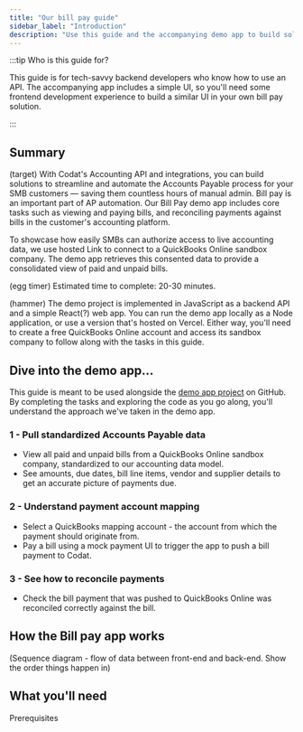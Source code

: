 ```yaml
---
title: "Our bill pay guide"
sidebar_label: "Introduction"
description: "Use this guide and the accompanying demo app to build solutions that streamline your customers' Accounts Payable processes"
---
```


:::tip Who is this guide for?

This guide is for tech-savvy backend developers who know how to use an API. The accompanying app includes a simple UI, so you'll need some frontend development experience to build a similar UI in your own bill pay solution.

:::

## Summary

(target) With Codat's Accounting API and integrations, you can build solutions to streamline and automate the Accounts Payable process for your SMB customers &mdash; saving them countless hours of manual admin. Bill pay is an important part of AP automation. Our Bill Pay demo app includes core tasks such as viewing and paying bills, and reconciling payments against bills in the customer's accounting platform.

To showcase how easily SMBs can authorize access to live accounting data, we use hosted Link to connect to a QuickBooks Online sandbox company. The demo app retrieves this consented data to provide a consolidated view of paid and unpaid bills.

(egg timer) Estimated time to complete: 20-30 minutes.

(hammer) The demo project is implemented in JavaScript as a backend API and a simple React(?) web app. You can run the demo app locally as a Node application, or use a version that's hosted on Vercel. Either way, you'll need to create a free QuickBooks Online account and access its sandbox company to follow along with the tasks in this guide.

## Dive into the demo app...

This guide is meant to be used alongside the [demo app project](https://github.com/codatio/demo-bill-pay) on GitHub. By completing the tasks and exploring the code as you go along, you'll understand the approach we've taken in the demo app.

### 1 - Pull standardized Accounts Payable data

- View all paid and unpaid bills from a QuickBooks Online sandbox company, standardized to our accounting data model.
- See amounts, due dates, bill line items, vendor and supplier details to get an accurate picture of payments due.

### 2 - Understand payment account mapping

- Select a QuickBooks mapping account - the account from which the payment should originate from.
- Pay a bill using a mock payment UI to trigger the app to push a bill payment to Codat. 

### 3 - See how to reconcile payments

- Check the bill payment that was pushed to QuickBooks Online was reconciled correctly against the bill.

## How the Bill pay app works

(Sequence diagram - flow of data between front-end and back-end. Show the order things happen in)

## What you'll need

Prerequisites



